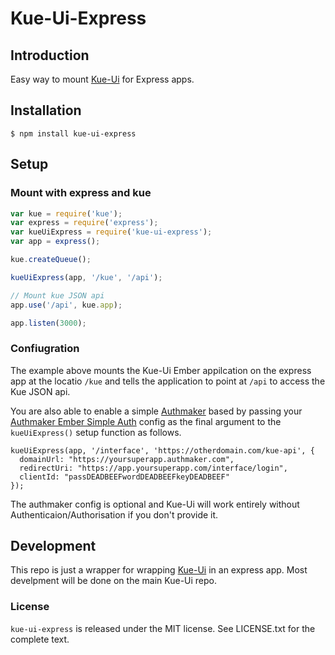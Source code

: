 # Kue-Ui-Express

## Introduction
Easy way to mount [Kue-Ui](https://github.com/stonecircle/kue-ui) for Express apps.

## Installation
```
$ npm install kue-ui-express
```

## Setup

### Mount with express and kue

```javascript
var kue = require('kue');
var express = require('express');
var kueUiExpress = require('kue-ui-express');
var app = express();

kue.createQueue();

kueUiExpress(app, '/kue', '/api');

// Mount kue JSON api
app.use('/api', kue.app);

app.listen(3000);
```

### Confiugration

The example above mounts the Kue-Ui Ember appilcation on the express app at the locatio `/kue` and tells the application to point at `/api` to access the Kue JSON api.

You are also able to enable a simple [Authmaker](https://authmaker.com) based by passing your [Authmaker Ember Simple Auth](https://github.com/Authmaker/authmaker-ember-simple-auth) config as the final argument to the `kueUiExpress()` setup function as follows.

```
kueUiExpress(app, '/interface', 'https://otherdomain.com/kue-api', {
  domainUrl: "https://yoursuperapp.authmaker.com",
  redirectUri: "https://app.yoursuperapp.com/interface/login",
  clientId: "passDEADBEEFwordDEADBEEFkeyDEADBEEF"
});
```

The authmaker config is optional and Kue-Ui will work entirely without Authenticaion/Authorisation if you don't provide it.

## Development
This repo is just a wrapper for wrapping [Kue-Ui](https://github.com/stonecircle/kue-ui) in an express app. Most develpment will be done on the main Kue-Ui repo.

### License
`kue-ui-express` is released under the MIT license. See LICENSE.txt for the complete text.
